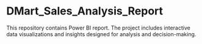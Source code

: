 # DMart_Sales_Analysis_Report
This repository contains Power BI report. The project includes interactive data visualizations and insights designed for analysis and decision-making.
